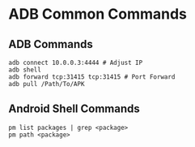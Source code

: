 # ADB Common Commands

## ADB Commands
```
adb connect 10.0.0.3:4444 # Adjust IP
adb shell
adb forward tcp:31415 tcp:31415 # Port Forward
adb pull /Path/To/APK
```


## Android Shell Commands
```
pm list packages | grep <package>
pm path <package>
```
